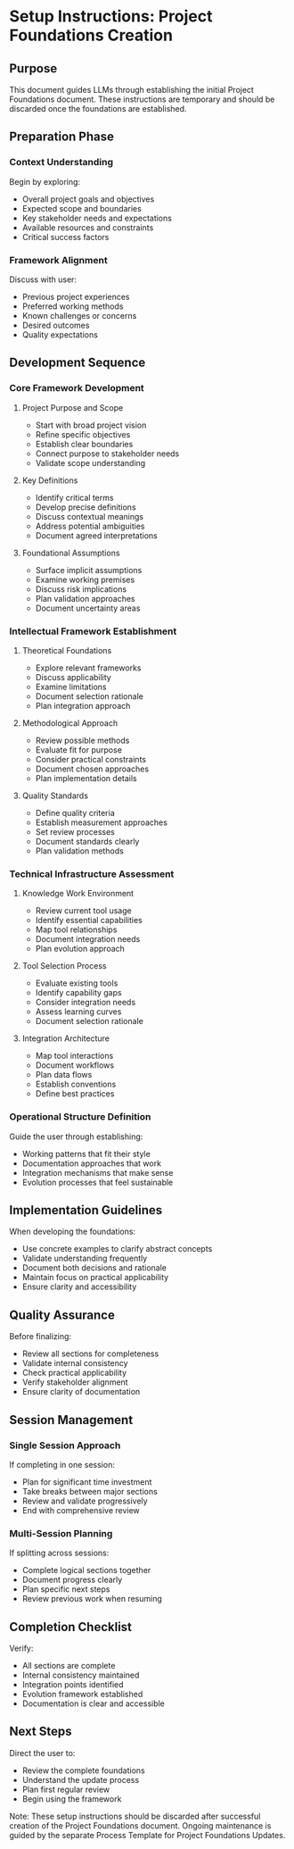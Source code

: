 # Setup Instructions: Project Foundations Creation

## Purpose
This document guides LLMs through establishing the initial Project Foundations document. These instructions are temporary and should be discarded once the foundations are established.

## Preparation Phase

### Context Understanding
Begin by exploring:
- Overall project goals and objectives
- Expected scope and boundaries
- Key stakeholder needs and expectations
- Available resources and constraints
- Critical success factors

### Framework Alignment
Discuss with user:
- Previous project experiences
- Preferred working methods
- Known challenges or concerns
- Desired outcomes
- Quality expectations

## Development Sequence

### Core Framework Development

1. Project Purpose and Scope
   - Start with broad project vision
   - Refine specific objectives
   - Establish clear boundaries
   - Connect purpose to stakeholder needs
   - Validate scope understanding

2. Key Definitions
   - Identify critical terms
   - Develop precise definitions
   - Discuss contextual meanings
   - Address potential ambiguities
   - Document agreed interpretations

3. Foundational Assumptions
   - Surface implicit assumptions
   - Examine working premises
   - Discuss risk implications
   - Plan validation approaches
   - Document uncertainty areas

### Intellectual Framework Establishment

1. Theoretical Foundations
   - Explore relevant frameworks
   - Discuss applicability
   - Examine limitations
   - Document selection rationale
   - Plan integration approach

2. Methodological Approach
   - Review possible methods
   - Evaluate fit for purpose
   - Consider practical constraints
   - Document chosen approaches
   - Plan implementation details

3. Quality Standards
   - Define quality criteria
   - Establish measurement approaches
   - Set review processes
   - Document standards clearly
   - Plan validation methods

### Technical Infrastructure Assessment

1. Knowledge Work Environment
   - Review current tool usage
   - Identify essential capabilities
   - Map tool relationships
   - Document integration needs
   - Plan evolution approach

2. Tool Selection Process
   - Evaluate existing tools
   - Identify capability gaps
   - Consider integration needs
   - Assess learning curves
   - Document selection rationale

3. Integration Architecture
   - Map tool interactions
   - Document workflows
   - Plan data flows
   - Establish conventions
   - Define best practices

### Operational Structure Definition

Guide the user through establishing:
- Working patterns that fit their style
- Documentation approaches that work
- Integration mechanisms that make sense
- Evolution processes that feel sustainable

## Implementation Guidelines

When developing the foundations:
- Use concrete examples to clarify abstract concepts
- Validate understanding frequently
- Document both decisions and rationale
- Maintain focus on practical applicability
- Ensure clarity and accessibility

## Quality Assurance

Before finalizing:
- Review all sections for completeness
- Validate internal consistency
- Check practical applicability
- Verify stakeholder alignment
- Ensure clarity of documentation

## Session Management

### Single Session Approach
If completing in one session:
- Plan for significant time investment
- Take breaks between major sections
- Review and validate progressively
- End with comprehensive review

### Multi-Session Planning
If splitting across sessions:
- Complete logical sections together
- Document progress clearly
- Plan specific next steps
- Review previous work when resuming

## Completion Checklist

Verify:
- All sections are complete
- Internal consistency maintained
- Integration points identified
- Evolution framework established
- Documentation is clear and accessible

## Next Steps

Direct the user to:
- Review the complete foundations
- Understand the update process
- Plan first regular review
- Begin using the framework

Note: These setup instructions should be discarded after successful creation of the Project Foundations document. Ongoing maintenance is guided by the separate Process Template for Project Foundations Updates.